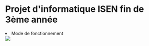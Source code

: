 <h1>Projet d'informatique ISEN fin de 3ème année</h1>
<p>
 

<li href="#TEST"> Mode de fonctionnement  </li>

<div id="TEST">
<img src='https://h3z6m7w4.rocketcdn.me/wp-content/uploads/2020/06/Scrum-process-schema-FR-small.png'>
</div>
</p>





